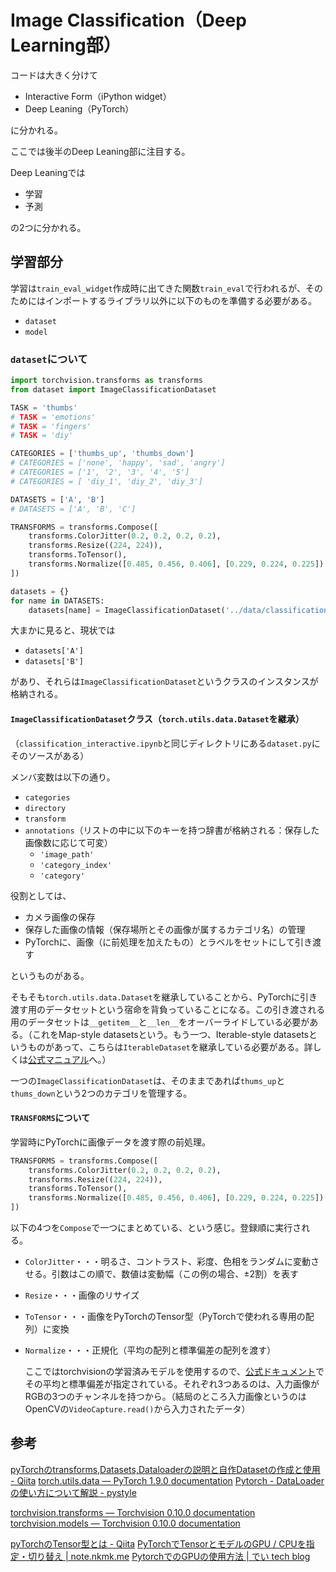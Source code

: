 # Image Classification（Deep Learning部）

コードは大きく分けて

* Interactive Form（iPython widget）
* Deep Leaning（PyTorch）

に分かれる。

ここでは後半のDeep Leaning部に注目する。

Deep Leaningでは

* 学習
* 予測

の2つに分かれる。

## 学習部分

学習は`train_eval_widget`作成時に出てきた関数`train_eval`で行われるが、そのためにはインポートするライブラリ以外に以下のものを準備する必要がある。

* `dataset`
* `model`

### `dataset`について

~~~python
import torchvision.transforms as transforms
from dataset import ImageClassificationDataset

TASK = 'thumbs'
# TASK = 'emotions'
# TASK = 'fingers'
# TASK = 'diy'

CATEGORIES = ['thumbs_up', 'thumbs_down']
# CATEGORIES = ['none', 'happy', 'sad', 'angry']
# CATEGORIES = ['1', '2', '3', '4', '5']
# CATEGORIES = [ 'diy_1', 'diy_2', 'diy_3']

DATASETS = ['A', 'B']
# DATASETS = ['A', 'B', 'C']

TRANSFORMS = transforms.Compose([
    transforms.ColorJitter(0.2, 0.2, 0.2, 0.2),
    transforms.Resize((224, 224)),
    transforms.ToTensor(),
    transforms.Normalize([0.485, 0.456, 0.406], [0.229, 0.224, 0.225])
])

datasets = {}
for name in DATASETS:
    datasets[name] = ImageClassificationDataset('../data/classification/' + TASK + '_' + name, CATEGORIES, TRANSFORMS)
~~~

大まかに見ると、現状では

* `datasets['A']`
* `datasets['B']`

があり、それらは`ImageClassificationDataset`というクラスのインスタンスが格納される。

#### `ImageClassificationDataset`クラス（`torch.utils.data.Dataset`を継承）

（`classification_interactive.ipynb`と同じディレクトリにある`dataset.py`にそのソースがある）

メンバ変数は以下の通り。

* `categories`
* `directory`
* `transform`
* `annotations`（リストの中に以下のキーを持つ辞書が格納される：保存した画像数に応じて可変）
  * `'image_path'`
  * `'category_index'`
  * `'category'`

役割としては、

* カメラ画像の保存
* 保存した画像の情報（保存場所とその画像が属するカテゴリ名）の管理
* PyTorchに、画像（に前処理を加えたもの）とラベルをセットにして引き渡す

というものがある。

そもそも`torch.utils.data.Dataset`を継承していることから、PyTorchに引き渡す用のデータセットという宿命を背負っていることになる。この引き渡される用のデータセットは`__getitem__`と`__len__`をオーバーライドしている必要がある。（これをMap-style datasetsという。もう一つ、Iterable-style datasetsというものがあって、こちらは`IterableDataset`を継承している必要がある。詳しくは[公式マニュアル](https://pytorch.org/docs/stable/data.html#torch.utils.data.IterableDataset)へ。）

一つの`ImageClassificationDataset`は、そのままであれば`thums_up`と`thums_down`という2つのカテゴリを管理する。

#### `TRANSFORMS`について

学習時にPyTorchに画像データを渡す際の前処理。

~~~python
TRANSFORMS = transforms.Compose([
    transforms.ColorJitter(0.2, 0.2, 0.2, 0.2),
    transforms.Resize((224, 224)),
    transforms.ToTensor(),
    transforms.Normalize([0.485, 0.456, 0.406], [0.229, 0.224, 0.225])
])
~~~

以下の4つを`Compose`で一つにまとめている、という感じ。登録順に実行される。

* `ColorJitter`・・・明るさ、コントラスト、彩度、色相をランダムに変動させる。引数はこの順で、数値は変動幅（この例の場合、±2割）を表す

* `Resize`・・・画像のリサイズ

* `ToTensor`・・・画像をPyTorchのTensor型（PyTorchで使われる専用の配列）に変換

* `Normalize`・・・正規化（平均の配列と標準偏差の配列を渡す）

  ここではtorchvisionの学習済みモデルを使用するので、[公式ドキュメント]()でその平均と標準偏差が指定されている。それぞれ3つあるのは、入力画像がRGBの3つのチャンネルを持つから。（結局のところ入力画像というのはOpenCVの`VideoCapture.read()`から入力されたデータ）

  

## 参考

[pyTorchのtransforms,Datasets,Dataloaderの説明と自作Datasetの作成と使用 - Qiita](https://qiita.com/mathlive/items/2a512831878b8018db02)
[torch.utils.data — PyTorch 1.9.0 documentation](https://pytorch.org/docs/stable/data.html)
[Pytorch - DataLoader の使い方について解説 - pystyle](https://pystyle.info/pytorch-dataloader/)

[torchvision.transforms — Torchvision 0.10.0 documentation](https://pytorch.org/vision/stable/transforms.html#)
[torchvision.models — Torchvision 0.10.0 documentation](https://pytorch.org/vision/stable/models.html)

[pyTorchのTensor型とは - Qiita](https://qiita.com/mathlive/items/241bfb42d852bb801b96)
[PyTorchでTensorとモデルのGPU / CPUを指定・切り替え | note.nkmk.me](https://note.nkmk.me/python-pytorch-device-to-cuda-cpu/)
[PytorchでのGPUの使用方法 | でい tech blog](https://deideeplearning.com/2020/04/03/pytorch-gpu/)

